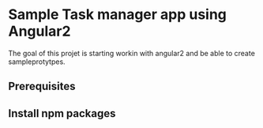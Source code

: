 # Sample Task manager app using Angular2
The goal of this projet is starting workin with angular2 and be able to create sampleprotytpes.
## Prerequisites
## Install npm packages
